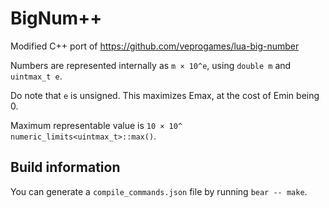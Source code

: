 # BigNum++
Modified C++ port of https://github.com/veprogames/lua-big-number

Numbers are represented internally as `m × 10^e`, using `double m` and `uintmax_t e`.

Do note that `e` is unsigned. This maximizes Emax, at the cost of Emin being 0.

Maximum representable value is `10 × 10^ numeric_limits<uintmax_t>::max()`.

## Build information
You can generate a `compile_commands.json` file by running `bear -- make`.
